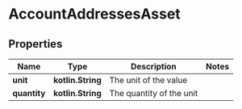
# AccountAddressesAsset

## Properties
Name | Type | Description | Notes
------------ | ------------- | ------------- | -------------
**unit** | **kotlin.String** | The unit of the value | 
**quantity** | **kotlin.String** | The quantity of the unit | 



